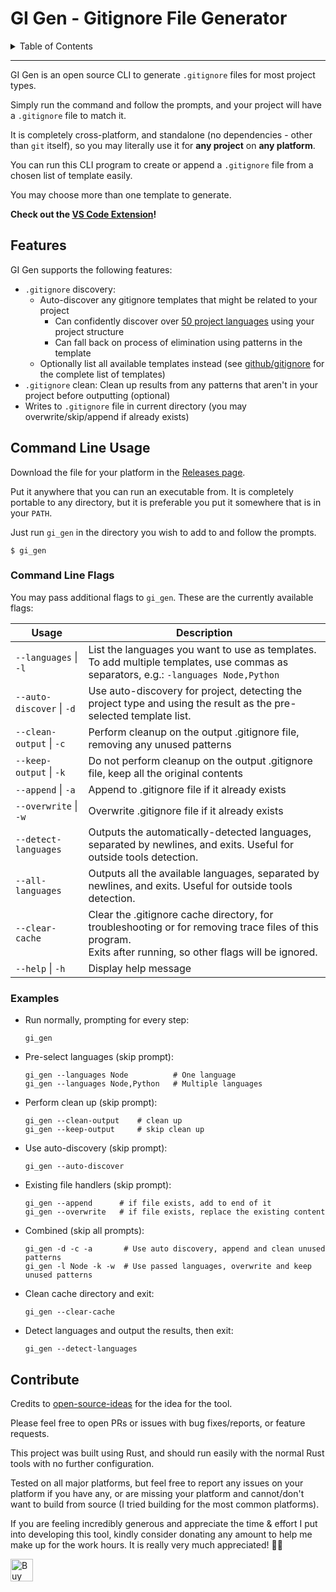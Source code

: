 <h1>GI Gen - Gitignore File Generator</h1>

<details>
<summary>Table of Contents</summary>

- [Features](#features)
- [Command Line Usage](#command-line-usage)
  - [Command Line Flags](#command-line-flags)
  - [Examples](#examples)
- [Contribute](#contribute)

</details>

<hr />

GI Gen is an open source CLI to generate `.gitignore` files for most project types.

Simply run the command and follow the prompts, and your project will have a `.gitignore` file to
match it.

It is completely cross-platform, and standalone (no dependencies - other than `git` itself), so you
may literally use it for **any project** on **any platform**.

You can run this CLI program to create or append a `.gitignore` file from a chosen list of template
easily.

You may choose more than one template to generate.

**Check out the [VS Code Extension](https://github.com/chenasraf/gi-gen-vscode-extension)!**

## Features

GI Gen supports the following features:

- `.gitignore` discovery:
  - Auto-discover any gitignore templates that might be related to your project
    - Can confidently discover over
      [50 project languages](https://github.com/chenasraf/gi_gen/issues/2) using your project
      structure
    - Can fall back on process of elimination using patterns in the template
  - Optionally list all available templates instead (see [github/gitignore][gh-gi] for the complete
    list of templates)
- `.gitignore` clean: Clean up results from any patterns that aren't in your project before
  outputting (optional)
- Writes to `.gitignore` file in current directory (you may overwrite/skip/append if already exists)

## Command Line Usage

Download the file for your platform in the [Releases page][releases].

Put it anywhere that you can run an executable from. It is completely portable to any directory, but
it is preferable you put it somewhere that is in your `PATH`.

Just run `gi_gen` in the directory you wish to add to and follow the prompts.

```shell
$ gi_gen
```

### Command Line Flags

You may pass additional flags to `gi_gen`. These are the currently available flags:

| Usage                     | Description                                                                                                                                                      |
| ------------------------- | ---------------------------------------------------------------------------------------------------------------------------------------------------------------- |
| `--languages` \| `-l`     | List the languages you want to use as templates.<br />To add multiple templates, use commas as separators, e.g.: `-languages Node,Python`                        |
| `--auto-discover` \| `-d` | Use auto-discovery for project, detecting the project type and using the result as the pre-selected template list.                                               |
| `--clean-output` \| `-c`  | Perform cleanup on the output .gitignore file, removing any unused patterns                                                                                      |
| `--keep-output` \| `-k`   | Do not perform cleanup on the output .gitignore file, keep all the original contents                                                                             |
| `--append` \| `-a`        | Append to .gitignore file if it already exists                                                                                                                   |
| `--overwrite` \| `-w`     | Overwrite .gitignore file if it already exists                                                                                                                   |
| `--detect-languages`      | Outputs the automatically-detected languages, separated by newlines, and exits. Useful for outside tools detection.                                              |
| `--all-languages`         | Outputs all the available languages, separated by newlines, and exits. Useful for outside tools detection.                                                       |
| `--clear-cache`           | Clear the .gitignore cache directory, for troubleshooting or for removing trace files of this program.<br />Exits after running, so other flags will be ignored. |
| `--help` \| `-h`          | Display help message                                                                                                                                             |

### Examples

- Run normally, prompting for every step:

  ```shell
  gi_gen
  ```

- Pre-select languages (skip prompt):

  ```shell
  gi_gen --languages Node          # One language
  gi_gen --languages Node,Python   # Multiple languages
  ```

- Perform clean up (skip prompt):

  ```shell
  gi_gen --clean-output    # clean up
  gi_gen --keep-output     # skip clean up
  ```

- Use auto-discovery (skip prompt):

  ```shell
  gi_gen --auto-discover
  ```

- Existing file handlers (skip prompt):

  ```shell
  gi_gen --append      # if file exists, add to end of it
  gi_gen --overwrite   # if file exists, replace the existing content
  ```

- Combined (skip all prompts):

  ```shell
  gi_gen -d -c -a       # Use auto discovery, append and clean unused patterns
  gi_gen -l Node -k -w  # Use passed languages, overwrite and keep unused patterns
  ```

- Clean cache directory and exit:

  ```shell
  gi_gen --clear-cache
  ```

- Detect languages and output the results, then exit:

  ```shell
  gi_gen --detect-languages
  ```

## Contribute

Credits to [open-source-ideas][osi] for the idea for the tool.

Please feel free to open PRs or issues with bug fixes/reports, or feature requests.

This project was built using Rust, and should run easily with the normal Rust tools with no further
configuration.

Tested on all major platforms, but feel free to report any issues on your platform if you have any,
or are missing your platform and cannot/don't want to build from source (I tried building for the
most common platforms).

If you are feeling incredibly generous and appreciate the time &amp; effort I put into developing
this tool, kindly consider donating any amount to help me make up for the work hours. It is really
very much appreciated! 🙏🏼

<a href='https://ko-fi.com/casraf' target='_blank'>
<img height='36' style='border:0px;height:36px;'
  src='https://cdn.ko-fi.com/cdn/kofi1.png?v=3'
  alt='Buy Me a Coffee at ko-fi.com' />
</a>

[releases]: https://github.com/chenasraf/gi_gen/releases/latest
[osi]: https://github.com/open-source-ideas/ideas/issues/296
[gh-gi]: https://github.com/github/gitignore
